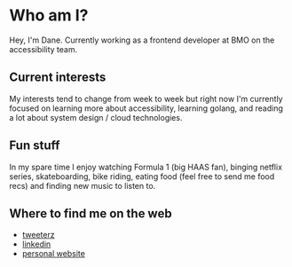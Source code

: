# Who am I?
Hey, I'm Dane. Currently working as a frontend developer at BMO on the accessibility team.

## Current interests
My interests tend to change from week to week but right now I'm currently focused on learning more about accessibility, learning golang, and reading a lot about system design / cloud technologies.

## Fun stuff
In my spare time I enjoy watching Formula 1 (big HAAS fan), binging netflix series, skateboarding, bike riding, eating food (feel free to send me food recs) and finding new music to listen to. 

## Where to find me on the web
- [tweeterz](https://twitter.com/hybridearth)
- [linkedin](https://www.linkedin.com/in/dmiller94/)
- [personal website](https://danethe.dev)
